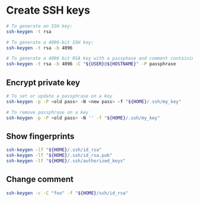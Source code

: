 # Create SSH keys

```bash
# To generate an SSH key:
ssh-keygen -t rsa

# To generate a 4096-bit SSH key:
ssh-keygen -t rsa -b 4096

# To generate a 4096 bit RSA key with a passphase and comment containing the user and hostname
ssh-keygen -t rsa -b 4096 -C "${USER}@${HOSTNAME}" -P passphrase
```

## Encrypt private key

```bash
# To set or update a passphrase on a key
ssh-keygen -p -P <old pass> -N <new pass> -f "${HOME}/.ssh/my_key"

# To remove passphrase on a key
ssh-keygen -p -P <old pass> -N '' -f "${HOME}/.ssh/my_key"
```

## Show fingerprints

```bash
ssh-keygen -lf "${HOME}/.ssh/id_rsa"
ssh-keygen -lf "${HOME}/.ssh/id_rsa.pub"
ssh-keygen -lf "${HOME}/.ssh/authorized_keys"
```

## Change comment

```bash
ssh-keygen -c -C "foo" -f "${HOME}/ssh/id_rsa"
```
